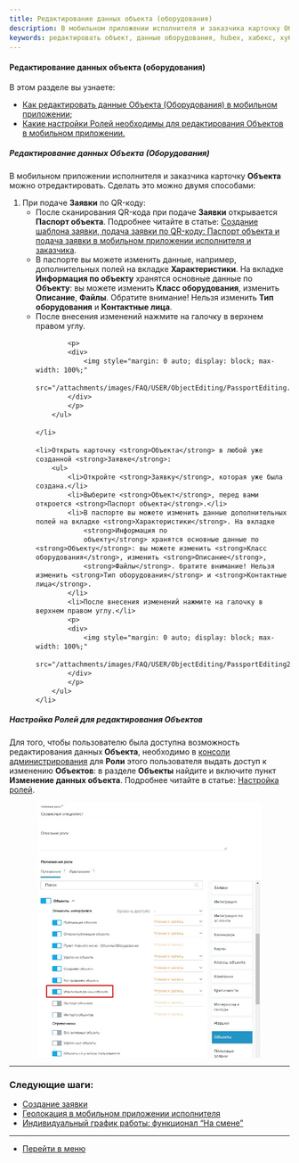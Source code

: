 ```yaml
---
title: Редактирование данных объекта (оборудования)
description: В мобильном приложении исполнителя и заказчика карточку Объекта можно отредактировать. Сделать это можно двумя способами. 1. При подаче Заявки по QR-коду. После сканирования QR-кода при подаче Заявки открывается Паспорт объекта. В паспорте вы можете изменить данные дополнительных полей на вкладке Характеристики.
keywords: редактировать объект, данные оборудования, hubex, хабекс, хубекс, хабикс
---
```


#### Редактирование данных объекта (оборудования)

В этом разделе вы узнаете:
<html>
<meta charset="utf-8">
<ul>
    <li><a href="#editing">Как редактировать данные Объекта (Оборудования) в мобильном приложении;</a></li>
    <li><a href="#role">Какие настройки Ролей необходимы для редактирования Объектов в мобильном приложении.</a></li>

</ul>
</html>
<body>
<h5 id="editing">Редактирование данных Объекта (Оборудования)</h5>
<p>В мобильном приложении исполнителя и заказчика карточку <strong>Объекта</strong> можно отредактировать. Сделать это можно двумя
    способами: </p>
<ol>
    <li>При подаче <strong>Заявки</strong> по QR-коду:
        <ul>
            <li>После сканирования QR-кода при подаче <strong>Заявки</strong> открывается <strong>Паспорт объекта</strong>. Подробнее читайте в статье:
                <a
                        href="https://wiki.hubex.ru/docs/FAQ/RU/user/CreatingTaskTemplates.html#passport">Создание
                    шаблона
                    заявки, подача заявки по QR-коду: Паспорт объекта и подача заявки в мобильном приложении исполнителя и
                    заказчика</a>.
            </li>
            <li>В паспорте вы можете изменить данные, например, дополнительных полей на вкладке <strong>Характеристики</strong>. На вкладке
                <strong>Информация по
                объекту</strong> хранятся основные данные по <strong>Объекту</strong>: вы можете изменить <strong>Класс оборудования</strong>, изменить <strong>Описание</strong>,
                <strong>Файлы</strong>. Обратите внимание! Нельзя изменить <strong>Тип оборудования</strong> и <strong>Контактные лица</strong>.
            </li>
            <li>После внесения изменений нажмите на галочку в верхнем правом углу.</li>

            <p>
            <div>
                <img style="margin: 0 auto; display: block; max-width: 100%;"
                     src="/attachments/images/FAQ/USER/ObjectEditing/PassportEditing.jpg"/>
            </div>
            </p>
        </ul>

    </li>

    <li>Открыть карточку <strong>Объекта</strong> в любой уже созданной <strong>Заявке</strong>:
        <ul>
            <li>Откройте <strong>Заявку</strong>, которая уже была создана.</li>
            <li>Выберите <strong>Объект</strong>, перед вами откроется <strong>Паспорт объекта</strong>.</li>
            <li>В паспорте вы можете изменить данные дополнительных полей на вкладке <strong>Характеристики</strong>. На вкладке
                <strong>Информация по
                объекту</strong> хранятся основные данные по <strong>Объекту</strong>: вы можете изменить <strong>Класс оборудования</strong>, изменить <strong>Описание</strong>,
                <strong>Файлы</strong>. братите внимание! Нельзя изменить <strong>Тип оборудования</strong> и <strong>Контактные лица</strong>.
            </li>
            <li>После внесения изменений нажмите на галочку в верхнем правом углу.</li>
            <p>
            <div>
                <img style="margin: 0 auto; display: block; max-width: 100%;"
                     src="/attachments/images/FAQ/USER/ObjectEditing/PassportEditing2.jpg"/>
            </div>
            </p>
        </ul>
    </li>


</ol>


<h5 id="role">Настройка Ролей для редактирования Объектов</h5>
<p>Для того, чтобы пользователю была доступна возможность редактирования данных<strong> Объекта</strong>, необходимо в <a
        href="https://wiki.hubex.ru/docs/FAQ/RU/admin/HowToEnterTheAdmin.html">консоли администрирования</a> для <strong>Роли</strong>
    этого пользователя выдать доступ к изменению <strong>Объектов</strong>: в разделе <strong>Объекты</strong> найдите и включите пункт <strong>Изменение данных
    объекта</strong>. Подробнее читайте в статье: <a href="https://wiki.hubex.ru/docs/FAQ/RU/admin/Roles.html">Настройка ролей</a>.</p>
<div>
    <img style="margin: 0 auto; display: block; max-width: 80%;"
         src="/attachments/images/FAQ/USER/ObjectEditing/Role.jpg"/>
</div>
</body>

___
### Следующие шаги:
- [Создание заявки](./CreatingTicket.md)
- [Геолокация в мобильном приложении исполнителя](./GEOinMob.md)
- [Индивидуальный график работы: функционал “На смене”](./OnDuty.md)


___
- [Перейти в меню](http://wiki.hubex.ru)
